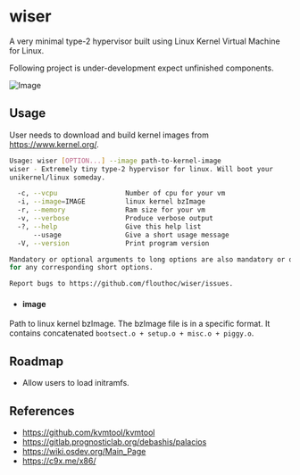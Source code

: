 # wiser

 A very minimal type-2 hypervisor built using Linux Kernel Virtual Machine for Linux.
 
 Following project is under-development expect unfinished components.
 
 ![Image](../main/assets/wiser.png?raw=true) 

## Usage

User needs to download and build kernel images from https://www.kernel.org/.


```bash 
Usage: wiser [OPTION...] --image path-to-kernel-image
wiser - Extremely tiny type-2 hypervisor for linux. Will boot your
unikernel/linux someday.

  -c, --vcpu                 Number of cpu for your vm
  -i, --image=IMAGE          linux kernel bzImage
  -r, --memory               Ram size for your vm
  -v, --verbose              Produce verbose output
  -?, --help                 Give this help list
      --usage                Give a short usage message
  -V, --version              Print program version

Mandatory or optional arguments to long options are also mandatory or optional
for any corresponding short options.

Report bugs to https://github.com/flouthoc/wiser/issues.
```

* #### image
Path to linux kernel bzImage. The bzImage file is in a specific format. It contains concatenated ```bootsect.o + setup.o + misc.o + piggy.o```.

## Roadmap
* Allow users to load initramfs.

## References
* https://github.com/kvmtool/kvmtool
* https://gitlab.prognosticlab.org/debashis/palacios
* https://wiki.osdev.org/Main_Page
* https://c9x.me/x86/
